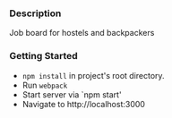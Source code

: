 ### Description
Job board for hostels and backpackers

### Getting Started
* `npm install` in project's root directory.
* Run `webpack`
* Start server via `npm start'
* Navigate to http://localhost:3000